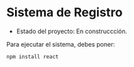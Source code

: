 <h1>Sistema de Registro</h1>

- Estado del proyecto: En construccción.

Para ejecutar el sistema, debes poner:

```npm install react```
